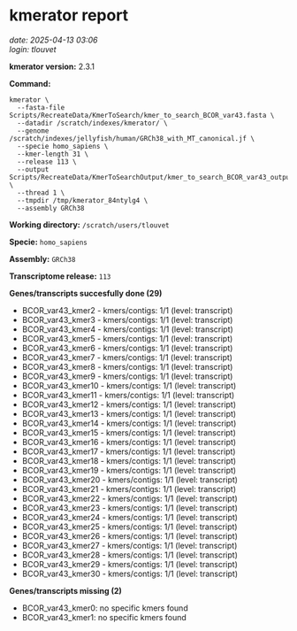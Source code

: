 # kmerator report
*date: 2025-04-13 03:06*  
*login: tlouvet*

**kmerator version:** 2.3.1

**Command:**

```
kmerator \
  --fasta-file Scripts/RecreateData/KmerToSearch/kmer_to_search_BCOR_var43.fasta \
  --datadir /scratch/indexes/kmerator/ \
  --genome /scratch/indexes/jellyfish/human/GRCh38_with_MT_canonical.jf \
  --specie homo_sapiens \
  --kmer-length 31 \
  --release 113 \
  --output Scripts/RecreateData/KmerToSearchOutput/kmer_to_search_BCOR_var43_output \
  --thread 1 \
  --tmpdir /tmp/kmerator_84ntylg4 \
  --assembly GRCh38
```

**Working directory:** `/scratch/users/tlouvet`

**Specie:** `homo_sapiens`

**Assembly:** `GRCh38`

**Transcriptome release:** `113`

**Genes/transcripts succesfully done (29)**

- BCOR_var43_kmer2 - kmers/contigs: 1/1 (level: transcript)
- BCOR_var43_kmer3 - kmers/contigs: 1/1 (level: transcript)
- BCOR_var43_kmer4 - kmers/contigs: 1/1 (level: transcript)
- BCOR_var43_kmer5 - kmers/contigs: 1/1 (level: transcript)
- BCOR_var43_kmer6 - kmers/contigs: 1/1 (level: transcript)
- BCOR_var43_kmer7 - kmers/contigs: 1/1 (level: transcript)
- BCOR_var43_kmer8 - kmers/contigs: 1/1 (level: transcript)
- BCOR_var43_kmer9 - kmers/contigs: 1/1 (level: transcript)
- BCOR_var43_kmer10 - kmers/contigs: 1/1 (level: transcript)
- BCOR_var43_kmer11 - kmers/contigs: 1/1 (level: transcript)
- BCOR_var43_kmer12 - kmers/contigs: 1/1 (level: transcript)
- BCOR_var43_kmer13 - kmers/contigs: 1/1 (level: transcript)
- BCOR_var43_kmer14 - kmers/contigs: 1/1 (level: transcript)
- BCOR_var43_kmer15 - kmers/contigs: 1/1 (level: transcript)
- BCOR_var43_kmer16 - kmers/contigs: 1/1 (level: transcript)
- BCOR_var43_kmer17 - kmers/contigs: 1/1 (level: transcript)
- BCOR_var43_kmer18 - kmers/contigs: 1/1 (level: transcript)
- BCOR_var43_kmer19 - kmers/contigs: 1/1 (level: transcript)
- BCOR_var43_kmer20 - kmers/contigs: 1/1 (level: transcript)
- BCOR_var43_kmer21 - kmers/contigs: 1/1 (level: transcript)
- BCOR_var43_kmer22 - kmers/contigs: 1/1 (level: transcript)
- BCOR_var43_kmer23 - kmers/contigs: 1/1 (level: transcript)
- BCOR_var43_kmer24 - kmers/contigs: 1/1 (level: transcript)
- BCOR_var43_kmer25 - kmers/contigs: 1/1 (level: transcript)
- BCOR_var43_kmer26 - kmers/contigs: 1/1 (level: transcript)
- BCOR_var43_kmer27 - kmers/contigs: 1/1 (level: transcript)
- BCOR_var43_kmer28 - kmers/contigs: 1/1 (level: transcript)
- BCOR_var43_kmer29 - kmers/contigs: 1/1 (level: transcript)
- BCOR_var43_kmer30 - kmers/contigs: 1/1 (level: transcript)


**Genes/transcripts missing (2)**

- BCOR_var43_kmer0: no specific kmers found
- BCOR_var43_kmer1: no specific kmers found
